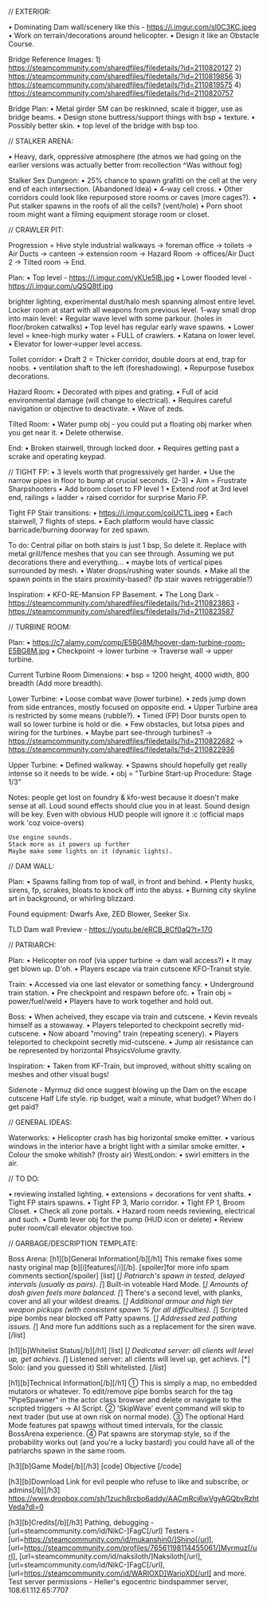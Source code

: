 // EXTERIOR:

• Dominating Dam wall/scenery like this - https://i.imgur.com/sl0C3KC.jpeg
• Work on terrain/decorations around helicopter.
• Design it like an Obstacle Course.

Bridge Reference Images:
	1) https://steamcommunity.com/sharedfiles/filedetails/?id=2110820127
	2) https://steamcommunity.com/sharedfiles/filedetails/?id=2110819856
	3) https://steamcommunity.com/sharedfiles/filedetails/?id=2110819575
	4) https://steamcommunity.com/sharedfiles/filedetails/?id=2110820757

Bridge Plan: 
	• Metal girder SM can be reskinned, scale it bigger, use as bridge beams.
	• Design stone buttress/support things with bsp + texture.
	• Possibly better skin.
	• top level of the bridge with bsp too.


// STALKER ARENA:

• Heavy, dark, oppressive atmosphere
 (the atmos we had going on the earlier versions was actually better from recollection
 ^Was without fog)

Stalker Sex Dungeon:
	• 25% chance to spawn grafitti on the cell at the very end of each intersection. (Abandoned Idea)
	• 4-way cell cross.
	• Other corridors could look like repurposed store rooms or caves (more cages?).
	• Put stalker spawns in the roofs of all the cells? (vent/hole)	
	• Porn shoot room might want a filming equipment storage room or closet.


// CRAWLER PIT:

Progression = Hive style industrial walkways -> foreman office -> toilets -> Air Ducts -> canteen ->
		      extension room -> Hazard Room -> offices/Air Duct 2 -> Tilted room -> End.

Plan:
• Top level - https://i.imgur.com/yKUe5lB.jpg
• Lower flooded level - https://i.imgur.com/uQSQ8tf.jpg

brighter lighting, experimental dust/halo mesh spanning almost entire level.
Locker room at start with all weapons from previous level. 1-way small drop into main level:
	• Regular wave level with some parkour. (holes in floor/broken catwalks)
	• Top level has regular early wave spawns.
	• Lower level = knee-high murky water + FULL of crawlers.
	• Katana on lower level.
	• Elevator for lower->upper level access.

Toilet corridor:
	• Draft 2 = Thicker corridor, double doors at end, trap for noobs.
	• ventilation shaft to the left (foreshadowing). 
	• Repurpose fusebox decorations.

Hazard Room:
	• Decorated with pipes and grating.
	• Full of acid environmental damage (will change to electrical).
	• Requires careful navigation or objective to deactivate.
	• Wave of zeds.

Tilted Room:
	• Water pump obj - you could put a floating obj marker when you get near it.
	• Delete otherwise.	

End: 
	• Broken stairwell, through locked door.
	• Requires getting past a scrake and operating keypad.


// TIGHT FP:
	• 3 levels worth that progressively get harder.
	• Use the narrow pipes in floor to bump at crucial seconds. (2-3)
	• Aim = Frustrate Sharpshooters
	• Add broom closet to FP level 1
	• Extend roof at 3rd level end, railings + ladder + raised corridor for surprise Mario FP.

Tight FP Stair transitions:
	• https://i.imgur.com/coiUCTL.jpeg
	• Each stairwell, 7 flights of steps.
	• Each platform would have classic barricade/burning doorway for zed spawn.

To do:
Central pillar on both stairs is just 1 bsp, So delete it.
Replace with metal grill/fence meshes that you can see through.
Assuming we put decorations there and everything...
	• maybe lots of vertical pipes surrounded by mesh.
	• Water drops/rushing water sounds.
	• Make all the spawn points in the stairs proximity-based? (fp stair waves retriggerable?)

Inspiration:
• KFO-RE-Mansion FP Basement.
• The Long Dark - https://steamcommunity.com/sharedfiles/filedetails/?id=2110823863
			    - https://steamcommunity.com/sharedfiles/filedetails/?id=2110823587
	

// TURBINE ROOM:

Plan:
• https://c7.alamy.com/comp/E5BG8M/hoover-dam-turbine-room-E5BG8M.jpg
• Checkpoint -> lower turbine -> Traverse wall -> upper turbine.

Current Turbine Room Dimensions:
	• bsp = 1200 height, 4000 width, 800 breadth (Add more breadth).

Lower Turbine:
• Loose combat wave (lower turbine). 
• zeds jump down from side entrances, mostly focused on opposite end.
• Upper Turbine area is restricted by some means (rubble?).
• Timed (FP) Door bursts open to wall so lower turbine is hold or die.
• Few obstacles, but lotsa pipes and wiring for the turbines.
• Maybe part see-through turbines? -> https://steamcommunity.com/sharedfiles/filedetails/?id=2110822682
								   -> https://steamcommunity.com/sharedfiles/filedetails/?id=2110822936

Upper Turbine:
• Defined walkway.
• Spawns should hopefully get really intense so it needs to be wide.
• obj = "Turbine Start-up Procedure: Stage 1/3"

Notes:
	people get lost on foundry & kfo-west because it doesn't make sense at all.
	Loud sound effects should clue you in at least. Sound design will be key.
	Even with obvious HUD people will ignore it :c (official maps work 'coz voice-overs)
	
	Use engine sounds.
	Stack more as it powers up further
	Maybe make some lights on it (dynamic lights).
	

// DAM WALL:

Plan:
• Spawns falling from top of wall, in front and behind.
• Plenty husks, sirens, fp, scrakes, bloats to knock off into the abyss.
• Burning city skyline art in background, or whirling blizzard.

Found equipment: Dwarfs Axe, ZED Blower, Seeker Six.

TLD Dam wall Preview - https://youtu.be/eRCB_8Cf0aQ?t=170


// PATRIARCH:

Plan:
• Helicopter on roof (via upper turbine -> dam wall access?) 
• It may get blown up. D'oh.
• Players escape via train cutscene KFO-Transit style.

Train:
	• Accessed via one last elevator or something fancy. 
	• Underground train station.
	• Pre checkpoint and respawn before ofc.
	• Train obj = power/fuel/weld
	• Players have to work together and hold out.

Boss:
	• When acheived, they escape via train and cutscene. 
	• Kevin reveals himself as a stowaway.
	• Players teleported to checkpoint secretly mid-cutscene.
	• Now aboard "moving" train (repeating scenery).
	• Players teleported to checkpoint secretly mid-cutscene.
	• Jump air resistance can be represented by horizontal PhsyicsVolume gravity.

Inspiration:
	• Taken from KF-Train, but improved, without shitty scaling on meshes and other visual bugs!

Sidenote - Myrmuz did once suggest blowing up the Dam on the escape cutscene Half Life style.
           rip budget, wait a minute, what budget? When do I get paid?


// GENERAL IDEAS:

Waterworks:
	• Helicopter crash has big horizontal smoke emitter.
	• various windows in the interior have a bright light with a similar smoke emitter.
	• Colour the smoke whitish? (frosty air)
WestLondon:
	• swirl emitters in the air.


// TO DO:

• reviewing installed lighting.
• extensions + decorations for vent shafts.
• Tight FP stairs spawns.
• Tight FP 3, Mario corridor.
• Tight FP 1, Broom Closet.
• Check all zone portals.
• Hazard room needs reviewing, electrical and such.
• Dumb lever obj for the pump (HUD icon or delete)
• Review puter room/call elevator objective too.


// GARBAGE/DESCRIPTION TEMPLATE:

Boss Arena:
 [h1][b]General Information[/b][/h1]
This remake fixes some nasty original map [b][i]features[/i][/b].
[spoiler]for more info spam comments section[/spoiler]
[list]
[*] Patriarch's spawn in tested, delayed intervals (usually as pairs).
[*] Built-in voteable Hard Mode.
[*] Amounts of dosh given feels more balanced.
[*] There's a second level, with planks, cover and all your wildest dreams.
[*] Additional armour and high tier weapon pickups (with consistent spawn % for all difficulties).
[*] Scripted pipe bombs near blocked off Patty spawns.
[*] Addressed zed pathing issues.
[*] And more fun additions such as a replacement for the siren wave.
[/list]


[h1][b]Whitelist Status[/b][/h1]
[list]
[*] Dedicated server: all clients will level up, get achievs.
[*] Listened server: all clients will level up, get achievs.
[*] Solo: (and you guessed it) Still whitelisted.
[/list]


[h1][b]Technical Information[/b][/h1]
① This is simply a map, no embedded mutators or whatever. To edit/remove pipe bombs search for the tag "PipeSpawner" in the actor class browser and delete or navigate to the scripted triggers -> AI Script.
② 'SkipWave' event command will skip to next trader (but use at own risk on normal mode).
③ The optional Hard Mode features pat spawns without timed intervals, for the classic BossArena experience.
④ Pat spawns are storymap style, so if the probability works out (and you're a lucky bastard) you could have all of the patriarchs spawn in the same room.

[h3][b]Game Mode[/b][/h3]
[code]
Objective
[/code]

[h3][b]Download Link for evil people who refuse to like and subscribe, or admins[/b][/h3]
https://www.dropbox.com/sh/1zuch8rcbo6addy/AACmRci6wVgyAGQbvRzhtVeda?dl=0

[h3][b]Credits[/b][/h3]
Pathing, debugging - [url=steamcommunity.com/id/NikC-]FagC[/url]
Testers - [url=https://steamcommunity.com/id/mukanshin0/]Shino[/url], [url=https://steamcommunity.com/profiles/76561198114455061/]Myrmuz[/url], [url=steamcommunity.com/id/naksiloth/]Naksiloth[/url], [url=steamcommunity.com/id/NikC-]FagC[/url], [url=https://steamcommunity.com/id/WARIOXD]WarioXD[/url] and more.
Test server permissions - Heller's egocentric bindspammer server, 108.61.112.65:7707

